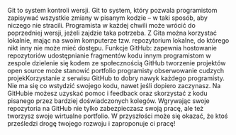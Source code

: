 Git to system kontroli wersji. Git to system, który pozwala programistom zapisywać wszystkie zmiany w pisanym kodzie – w taki sposób, aby niczego nie stracili. Programista w każdej chwili może wrócić do poprzedniej wersji, jeżeli zajdzie taka potrzeba. 
Z Gita można korzystać lokalnie, mając na swoim komputerze tzw. repozytorium lokalne, do którego nikt inny nie może mieć dostępu. 
Funkcje GitHub:
zapewnia hostowanie repozytoriów
udostępnianie fragmentów kodu innym programistom w zespole
dzielenie się kodem ze społecznością GitHub
tworzenie projektów open source
może stanowić portfolio programisty
obserwowanie cudzych projekKorzystanie z serwisu 
GitHub to dobry nawyk każdego programisty. Nie ma się co wstydzić swojego kodu, nawet jeśli dopiero zaczynasz. 
Na GitHubie możesz uzyskać pomoc i feedback oraz skorzystać z kodu pisanego przez bardziej doświadczonych kolegów.
Wgrywając swoje repozytoria na GitHub nie tylko zabezpieczasz swoją pracę, ale też tworzysz swoje wirtualne portfolio. 
W przyszłości może się okazać, że ktoś prześledzi drogę twojego rozwoju i zaproponuje ci pracę!
